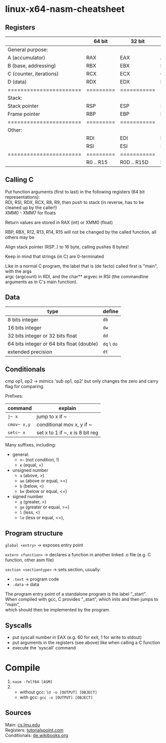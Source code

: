 linux-x64-nasm-cheatsheet
=========================

Registers
---------

 |                         | 64 bit    | 32 bit      | 16 bit      | 8 bit       |
|-------------------------|-----------|-------------|-------------|-------------|
| General purpose:        |           |             |             |             |
| A (accumulator)         | RAX       | EAX         | AX          | AL          |
| B (base, addressing)    | RBX       | EBX         | BX          | BL          |
| C (counter, iterations) | RCX       | ECX         | CX          | CL          |
| D (data)                | RDX       | EDX         | DX          | DL          |
| ======================= | ========= | =========== | =========== | =========== |
| Stack:                  |           |             |             |             |
| Stack pointer           | RSP       | ESP         | SP          | SPL         |
| Frame pointer           | RBP       | EBP         | BP          | BPL         |
| ======================= | ========= | =========== | =========== | =========== |
| Other:                  |           |             |             |             |
|                         | RDI       | EDI         | DI          | DIL         |
|                         | RSI       | ESI         | SI          | SIL         |
| ======================= | ========= | =========== | =========== | =========== |
|                         | R0 .. R15 | R0D .. R15D | R0W .. R15W | R0B .. R15B |       

Calling C
---------

Put function arguments (first to last) in the following registers (64 bit representations):  
RDI, RSI, RDX, RCX, R8, R9, then push to stack (in reverse, has to be cleaned up by the caller!)  
XMM0 - XMM7 for floats  

Return values are stored in RAX (int) or XMM0 (float)  

RBP, RBX, R12, R13, R14, R15 will not be changed by the called function, all others may be  

Align stack pointer (RSP..) to 16 byte, calling pushes 8 bytes!  

Keep in mind that strings (in C) are 0-terminated  

Like in a normal C program, the label that is (de facto) called first is "main", with the args  
argc (argcount) in RDI, and the char** argvec in RSI (the commandline arguments as in C's main function).  

Data
----

| type                                      | define      |
|-------------------------------------------|-------------|
| 8 bits integer                            | `db`        |
| 16 bits integer                           | `dw`        |
| 32 bits integer or 32 bits float          | `dd`        |
| 64 bits integer or 64 bits float (double) | `dq` \ `do` |
| extended precision                        | `dt`        |

Conditionals
------------

cmp op1, op2 -> mimics 'sub op1, op2' but only changes the zero and carry flag for comparing.  

Prefixes:    

| command     | explain                         |
|-------------|---------------------------------|
| `j~ x`      | jump to x if ~                  |
| `cmov~ x,y` | conditional mov x, y if ~       |
| `setc~ x`   | set x to 1 if ~, x is 8 bit reg |

Many suffixes, including:  
* general:
  * `n~` (not condition, !)
  * `e` (equal, =)
* unsigned number
  * `a`  (above, >)  
  * `ae` (above or equal, >=)  
  * `b` (below, <)  
  * `be` (below or equal, <=)  
* signed number
  * `g`  (greater, >)  
  * `ge` (greater or equal, >=)  
  * `l` (less, <)  
  * `le` (less or equal, <=), 



Program structure
-----------------

`global <entry>` -> exposes entry point  

`extern <function>` -> declares a function in another linked .o file (e.g. C function, other asm file)  

`section <sectiontype>` -> sets section, usually:  

* `.text` -> program code
* `.data` -> data

The program entry point of a standalone program is the label "_start".  
When compiled with gcc, C provides "_start", which inits and then jumps to "main",  
which should then be implemented by the program.  


Syscalls
--------

- put syscall number in EAX (e.g. 60 for exit, 1 for write to stdout)
- put arguments in the registers (see above) like when calling a C function
- execute the 'syscall' command

Compile
=======

1. `nasm -felf64 [ASM]`
2. 
   * without gcc: `ld -o [OUTPUT] [OBJECT]`
   * with gcc:    `gcc -o [OUTPUT] [OBJECT]`



Sources
-------

Main: [cs.lmu.edu](http://cs.lmu.edu/~ray/notes/nasmtutorial)  
Registers: [tutorialspoint.com](https://tutorialspoint.com/assembly_programming/assembly_registers.htm)  
Conditionals: [de.wikibooks.org](https://de.wikibooks.org/wiki/Assembler-Programmierung_für_x86-Prozessoren/_Sprünge_und_Schleifen) 
